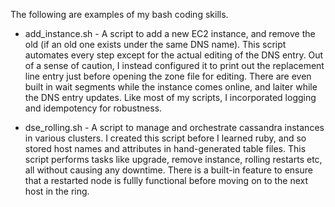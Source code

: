 The following are examples of my bash coding skills.
* add_instance.sh - A script to add a new EC2 instance, and remove the old (if an old one exists under the same DNS name).  This script automates every step except for the actual editing of the DNS entry.  Out of a sense of caution, I instead configured it to print out the replacement line entry just before opening the zone file for editing.  There are even built in wait segments while the instance comes online, and laiter while the DNS entry updates.  Like most of my scripts, I incorporated logging and idempotency for robustness.

* dse_rolling.sh - A script to manage and orchestrate cassandra instances in various clusters.  I created this script before I learned ruby, and so stored host names and attributes in hand-generated table files.  This script performs tasks like upgrade, remove instance, rolling restarts etc, all without causing any downtime.  There is a built-in feature to ensure that a restarted node is fullly functional before moving on to the next host in the ring. 
